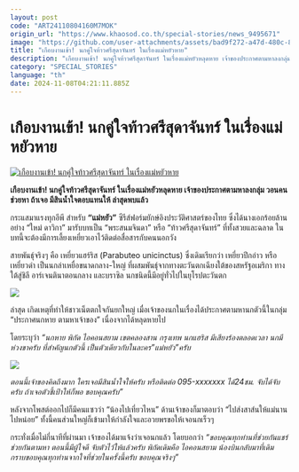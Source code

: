 ```yaml
---
layout: post
code: "ART24110804160M7MOK"
origin_url: "https://www.khaosod.co.th/special-stories/news_9495671"
image: "https://github.com/user-attachments/assets/bad9f272-a47d-480c-8023-78c682893b66"
title: "เกือบงานเข้า! นกคู่ใจท้าวศรีสุดาจันทร์ ในเรื่องแม่หยัวหาย"
description: "เกือบงานเข้า! นกคู่ใจท้าวศรีสุดาจันทร์ ในเรื่องแม่หยัวหลุดหาย เจ้าของประกาศตามหาลงกลุ่ม วอนคนช่วยหา ถ้าเจอ มีสินน้ำใจตอบแทนให้ ล่าสุดพบแล้ว"
category: "SPECIAL_STORIES"
language: "th"
date: 2024-11-08T04:21:11.885Z
---
```


# เกือบงานเข้า! นกคู่ใจท้าวศรีสุดาจันทร์ ในเรื่องแม่หยัวหาย

[![เกือบงานเข้า! นกคู่ใจท้าวศรีสุดาจันทร์ ในเรื่องแม่หยัวหาย](https://www.khaosod.co.th/wpapp/uploads/2024/11/Harriss-Hawks-2-1.jpg "เกือบงานเข้า! นกคู่ใจท้าวศรีสุดาจันทร์ ในเรื่องแม่หยัวหาย")](https://www.khaosod.co.th/wpapp/uploads/2024/11/Harriss-Hawks-2-1.jpg)

**เกือบงานเข้า! นกคู่ใจท้าวศรีสุดาจันทร์ ในเรื่องแม่หยัวหลุดหาย เจ้าของประกาศตามหาลงกลุ่ม วอนคนช่วยหา ถ้าเจอ มีสินน้ำใจตอบแทนให้ ล่าสุดพบแล้ว**

กระแสมาแรงทุกอีพี สำหรับ **“แม่หยัว”** ซีรีส์ฟอร์มยักษ์อิงประวัติศาสตร์ของไทย ซึ่งได้นางเอกร้อยล้านอย่าง “ใหม่ ดาวิกา” มารับบทเป็น “พระสนมจินดา” หรือ “ท้าวศรีสุดาจันทร์” ที่ทั้งสวยและฉลาด ในบทนี้จะต้องมีการเลี้ยงเหยี่ยวเอาไว้ติดต่อสื่อสารกับคนนอกวัง

สายพันธุ์จริงๆ คือ เหยี่ยวแฮร์ริส (Parabuteo unicinctus) ซึ่งเดิมเรียกว่า เหยี่ยวปีกอ่าว หรือ เหยี่ยวดำ เป็นนกล่าเหยื่อขนาดกลาง-ใหญ่ ที่ผสมพันธุ์จากทางตะวันตกเฉียงใต้ของสหรัฐอเมริกา ทางใต้สู่ชิลี อาร์เจนตินาตอนกลาง และบราซิล นกชนิดนี้มีอยู่ทั่วไปในยุโรปตะวันตก

[![](https://www.khaosod.co.th/wpapp/uploads/2024/11/capture-20241108-105756-1-622x696.jpg)](https://www.khaosod.co.th/wpapp/uploads/2024/11/capture-20241108-105756-1.jpg)



ล่าสุด เกิดเหตุที่ทำให้ชาวเน็ตตกใจกันยกใหญ่ เมื่อเจ้าของนกในเรื่องได้ประกาศตามหานกตัวนี้ในกลุ่ม “ประกาศนกหาย ตามหาเจ้าของ” เนื่องจากได้หลุดหายไป

โดยระบุว่า _“นกหาย พิกัด ไอคอนสยาม เขตคลองสาน กรุงเทพ นกแฮริส มีเสียงร้องตลอดเวลา นกมีห่วงขาครับ ที่สำคัญนกตัวนี้ เป็นตัวเดียวกับในละคร”แม่หยัว”ครับ_

[![](https://www.khaosod.co.th/wpapp/uploads/2024/11/cats-2-696x464.jpg)](https://www.khaosod.co.th/wpapp/uploads/2024/11/cats-2.jpg)

_ตอนนี้เจ้าของคิดถึงมาก ใครเจอมีสินน้ำใจให้ครับ หรือติดต่อ 095-xxxxxxx ได้24ชม. จับได้จับครับ ถ้าเจอตัวชี้เป้าให้ก็พอ ขอบคุณครับ”_

หลังจากโพสต์ออกไปก็มีคนแซวว่า “น้องไปเที่ยวไหน” ด้านเจ้าของก็มาตอบว่า “ไปส่งสาส์นให้แม่นานไปหน่อย” ทั้งนี้คนส่วนใหญ่ก็เข้ามาให้กำลังใจและอวยพรขอให้เจอนกเร็วๆ

กระทั่งเมื่อไม่กี่นาทีที่ผ่านมา เจ้าของได้มาแจ้งว่าเจอนกแล้ว โดยบอกว่า _“ขอบคุณทุกท่านที่ช่วยกันแชร์ช่วยกันตามหา ตอนนี้มีผู้ใจดี จับตัวไว้ให้แล้วครับ พิกัดเดิมคือ ไอคอนสยาม น้องบินกลับมาที่เดิม กราบขอบคุณทุกท่านจากใจที่ช่วยในครั้งนี้ครับ ขอบคุณจริงๆ”_